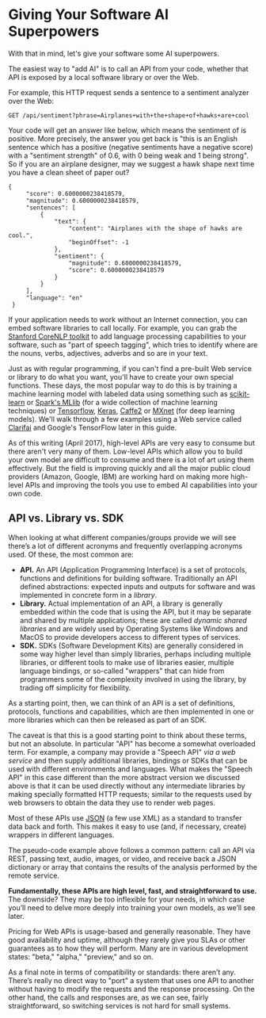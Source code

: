 # Giving Your Software AI Superpowers

With that in mind, let's give your software some AI superpowers.

The easiest way to "add AI" is to call an API from your code, whether that API is exposed by a local software library or over the Web.

For example, this HTTP request sends a sentence to a sentiment analyzer over the Web:

`` GET /api/sentiment?phrase=Airplanes+with+the+shape+of+hawks+are+cool
``

Your code will get an answer like below, which means the sentiment of is positive. More precisely, the answer you get back is "this is an English sentence which has a positive (negative sentiments have a negative score) with a "sentiment strength" of 0.6, with 0 being weak and 1 being strong". So if you are an airplane designer, may we suggest a hawk shape next time you have a clean sheet of paper out?

```
{
     "score": 0.6000000238418579,
     "magnitude": 0.6000000238418579,
     "sentences": [
         {
             "text": {
                 "content": "Airplanes with the shape of hawks are cool.",
                 "beginOffset": -1
             },
             "sentiment": {
                 "magnitude": 0.6000000238418579,
                 "score": 0.6000000238418579
             }
         }
     ],
     "language": "en"
 }
```

If your application needs to work without an Internet connection, you can embed software libraries to call locally. For example, you can grab the [Stanford CoreNLP toolkit](http://stanfordnlp.github.io/CoreNLP/) to add language processing capabilities to your software, such as "part of speech tagging", which tries to identify where are the nouns, verbs, adjectives, adverbs and so are in your text.

Just as with regular programming, if you can't find a pre-built Web service or library to do what you want, you'll have to create your own special functions. These days, the most popular way to do this is by training a machine learning model with labeled data using something such as [scikit-learn](http://scikit-learn.org/stable/#) or [Spark's MLlib](http://spark.apache.org/mllib/) (for a wide collection of machine learning techniques) or [Tensorflow](https://www.tensorflow.org/), [Keras](https://keras.io/), [Caffe2](https://caffe2.ai/) or [MXnet](http://mxnet.io/) (for deep learning models). We'll walk through a few examples using a Web service called [Clarifai](https://www.clarifai.com/) and Google's TensorFlow later in this guide.

As of this writing (April 2017), high-level APIs are very easy to consume but there aren't very many of them. Low-level APIs which allow you to build your own model are difficult to consume and there is a lot of art using them effectively. But the field is improving quickly and all the major public cloud providers (Amazon, Google, IBM) are working hard on making more high-level APIs and improving the tools you use to embed AI capabilities into your own code.

## API vs. Library vs. SDK

When looking at what different companies/groups provide we will see there’s a lot of different acronyms and frequently overlapping acronyms used. Of these, the most common are:

* **API.** An API (Application Programming Interface) is a set of protocols, functions and definitions for building software. Traditionally an API defined abstractions: expected inputs and outputs for software and was implemented in concrete form in a _library_.
* **Library.** Actual implementation of an API, a library is generally embedded within the code that is using the API, but it may be separate and shared by multiple applications; these are called _dynamic shared libraries_  and are widely used by Operating Systems like Windows and MacOS to provide developers access to different types of services.
* **SDK.** SDKs (Software Development Kits) are generally considered in some way higher level than simply libraries, perhaps including multiple libraries, or different tools to make use of libraries easier, multiple language bindings, or so-called "wrappers" that can hide from programmers some of the complexity involved in using the library, by trading off simplicity for flexibility.

As a starting point, then, we can think of an API is a set of definitions, protocols, functions and capabilities, which are then implemented in one or more libraries which can then be released as part of an SDK.

The caveat is that this is a good starting point to think about these terms, but not an absolute. In particular "API" has become a somewhat overloaded term. For example, a company may provide a "Speech API" _via a web service_ and then supply additional libraries, bindings or SDKs that can be used with different environments and languages. What makes the "Speech API" in this case different than the more abstract version we discussed above is that it can be used directly without any intermediate libraries by making specially formatted HTTP requests; similar to the requests used by web browsers to obtain the data they use to render web pages.

Most of these APIs use [JSON](http://www.json.org/) (a few use XML) as a standard to transfer data back and forth. This makes it easy to use (and, if necessary, create) wrappers in different languages.

The pseudo-code example above follows a common pattern: call an API via REST, passing text, audio, images, or video, and receive back a JSON dictionary or array that contains the results of the analysis performed by the remote service.

**Fundamentally, these APIs are high level, fast, and straightforward to use.** The downside? They may be too inflexible for your needs, in which case you’ll need to delve more deeply into training your own models, as we’ll see later.

Pricing for Web APIs is usage-based and generally reasonable. They have good availability and uptime, although they rarely give you SLAs or other guarantees as to how they will perform. Many are in various development states: "beta," "alpha," "preview," and so on.

As a final note in terms of compatibility or standards: there aren’t any. There’s really no direct way to "port" a system that uses one API to another without having to modify the requests and the response processing. On the other hand, the calls and responses are, as we can see, fairly straightforward, so switching services is not hard for small systems.
